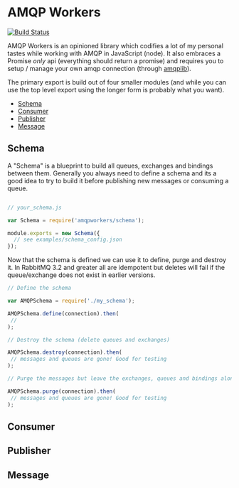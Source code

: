 # AMQP Workers

[![Build Status](https://travis-ci.org/lightsofapollo/amqpworkers.png)](https://travis-ci.org/lightsofapollo/amqpworkers)

AMQP Workers is an opinioned library which codifies a lot of my personal
tastes while working with AMQP in JavaScript (node). It also embraces a
Promise _only_ api (everything should return a promise) and requires you
to setup / manage your own amqp connection (through [amqplib](https://npmjs.org/package/amqplib)).

The primary export is build out of four smaller modules (and while you
can use the top level export using the longer form is probably what you
want).

- [Schema](#schema)
- [Consumer](#consumer)
- [Publisher](#publisher)
- [Message](#message)


## Schema

A "Schema" is a blueprint to build all queues, exchanges and bindings
between them. Generally you always need to define a schema and its a
good idea to try to build it before publishing new messages or consuming
a queue. 

```js

// your_schema.js

var Schema = require('amqpworkers/schema');

module.exports = new Schema({
  // see examples/schema_config.json
});

```

Now that the schema is defined we can use it to define, purge and
destroy it. In RabbitMQ 3.2 and greater all are idempotent but deletes
will fail if the queue/exchange does not exist in earlier versions.

```js
// Define the schema

var AMQPSchema = require('./my_schema');

AMQPSchema.define(connection).then(
 //
);

// Destroy the schema (delete queues and exchanges)

AMQPSchema.destroy(connection).then(
 // messages and queues are gone! Good for testing
);

// Purge the messages but leave the exchanges, queues and bindings alone

AMQPSchema.purge(connection).then(
 // messages and queues are gone! Good for testing
);
```

## Consumer


## Publisher


## Message
